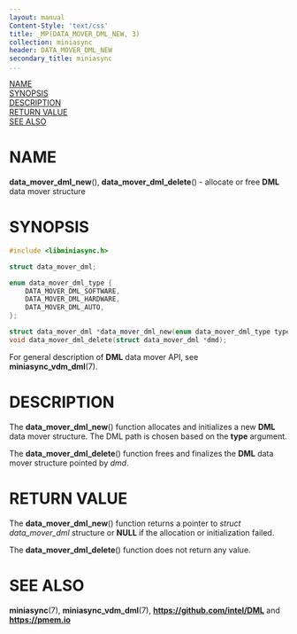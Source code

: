 ```yaml
---
layout: manual
Content-Style: 'text/css'
title: _MP(DATA_MOVER_DML_NEW, 3)
collection: miniasync
header: DATA_MOVER_DML_NEW
secondary_title: miniasync
...
```


[comment]: <> (SPDX-License-Identifier: BSD-3-Clause)
[comment]: <> (Copyright 2022, Intel Corporation)

[comment]: <> (data_mover_dml_new.3 -- man page for miniasync data_mover_dml_new operation)

[NAME](#name)<br />
[SYNOPSIS](#synopsis)<br />
[DESCRIPTION](#description)<br />
[RETURN VALUE](#return-value)<br />
[SEE ALSO](#see-also)<br />

# NAME #

**data_mover_dml_new**(), **data_mover_dml_delete**() - allocate or free **DML**
data mover structure

# SYNOPSIS #

```c
#include <libminiasync.h>

struct data_mover_dml;

enum data_mover_dml_type {
	DATA_MOVER_DML_SOFTWARE,
	DATA_MOVER_DML_HARDWARE,
	DATA_MOVER_DML_AUTO,
};

struct data_mover_dml *data_mover_dml_new(enum data_mover_dml_type type);
void data_mover_dml_delete(struct data_mover_dml *dmd);
```

For general description of **DML** data mover API, see **miniasync_vdm_dml**(7).

# DESCRIPTION #

The **data_mover_dml_new**() function allocates and initializes a new **DML** data mover structure.
The DML path is chosen based on the **type** argument.

The **data_mover_dml_delete**() function frees and finalizes the **DML** data mover structure
pointed by *dmd*.

# RETURN VALUE #

The **data_mover_dml_new**() function returns a pointer to *struct data_mover_dml* structure or
**NULL** if the allocation or initialization failed.

The **data_mover_dml_delete**() function does not return any value.

# SEE ALSO #

**miniasync**(7), **miniasync_vdm_dml**(7),
**<https://github.com/intel/DML>** and **<https://pmem.io>**
